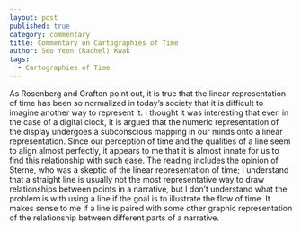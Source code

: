 ```yaml
---
layout: post
published: true
category: commentary
title: Commentary on Cartographies of Time
author: Seo Yeon (Rachel) Kwak
tags:
  - Cartographies of Time
---
```


As Rosenberg and Grafton point out, it is true that the linear representation of time has been so normalized in today’s society that it is difficult to imagine another way to represent it. I thought it was interesting that even in the case of a digital clock, it is argued that the numeric representation of the display undergoes a subconscious mapping in our minds onto a linear representation. Since our perception of time and the qualities of a line seem to align almost perfectly, it appears to me that it is almost innate for us to find this relationship with such ease. The reading includes the opinion of Sterne, who was a skeptic of the linear representation of time; I understand that a straight line is usually not the most representative way to draw relationships between points in a narrative, but I don’t understand what the problem is with using a line if the goal is to illustrate the flow of time. It makes sense to me if a line is paired with some other graphic representation of the relationship between different parts of a narrative.
